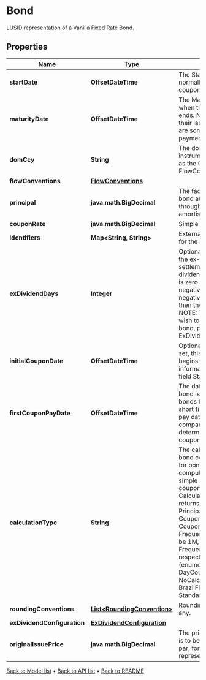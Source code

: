 

# Bond

LUSID representation of a Vanilla Fixed Rate Bond.

## Properties

| Name | Type | Description | Notes |
|------------ | ------------- | ------------- | -------------|
|**startDate** | **OffsetDateTime** | The Start date of the bond, this is normally when accrual of the first coupon begins. |  |
|**maturityDate** | **OffsetDateTime** | The Maturity date of the bond, this is when the last coupon accrual period ends.  Note that while most bonds have their last payment on this date there are some cases where the final payment is the next working day. |  |
|**domCcy** | **String** | The domestic currency of the instrument. This should be the same as the Currency set on the FlowConventions. |  |
|**flowConventions** | [**FlowConventions**](FlowConventions.md) |  |  |
|**principal** | **java.math.BigDecimal** | The face-value or principal for the bond at outset.  This might be reduced through its lifetime in the event of amortisation or similar. |  |
|**couponRate** | **java.math.BigDecimal** | Simple coupon rate. |  |
|**identifiers** | **Map&lt;String, String&gt;** | External market codes and identifiers for the bond, e.g. ISIN. |  [optional] |
|**exDividendDays** | **Integer** | Optional. Number of calendar days in the ex-dividend period.  If the settlement date falls in the ex-dividend period then the coupon paid is zero and the accrued interest is negative.  If set, this must be a non-negative number.  If not set, or set to 0, then there is no ex-dividend period.     NOTE: This field is deprecated. If you wish to set the ExDividendDays on a bond, please use the ExDividendConfiguration. |  [optional] |
|**initialCouponDate** | **OffsetDateTime** | Optional and to be DEPRECATED. If set, this is the date at which the bond begins to accrue interest. Instead, this information should be entered in the field StartDate. |  [optional] |
|**firstCouponPayDate** | **OffsetDateTime** | The date that the first coupon of the bond is paid. This is required for bonds that have a long first coupon or short first coupon. The first coupon pay date is used  as an anchor to compare with the start date and determine if this is a long/short coupon period. |  [optional] |
|**calculationType** | **String** | The calculation type applied to the bond coupon amount. This is required for bonds that have a particular type of computing the period coupon, such as simple compounding,  irregular coupons etc.  The default CalculationType is &#x60;Standard&#x60;, which returns a coupon amount equal to Principal generate justfile test_sdk Coupon Rate / Coupon Frequency. Coupon Frequency is 12M / Payment Frequency.  Payment Frequency can be 1M, 3M, 6M, 12M etc. So Coupon Frequency can be 12, 4, 2, 1 respectively.    Supported string (enumeration) values are: [Standard, DayCountCoupon, NoCalculationFloater, BrazilFixedCoupon, StandardWithCappedAccruedInterest]. |  [optional] |
|**roundingConventions** | [**List&lt;RoundingConvention&gt;**](RoundingConvention.md) | Rounding conventions for analytics, if any. |  [optional] |
|**exDividendConfiguration** | [**ExDividendConfiguration**](ExDividendConfiguration.md) |  |  [optional] |
|**originalIssuePrice** | **java.math.BigDecimal** | The price the bond was issued at. This is to be entered as a percentage of par, for example a value of 98.5 would represent 98.5%. |  [optional] |



[Back to Model list](../README.md#documentation-for-models) &#8226; [Back to API list](../README.md#documentation-for-api-endpoints) &#8226; [Back to README](../README.md)



